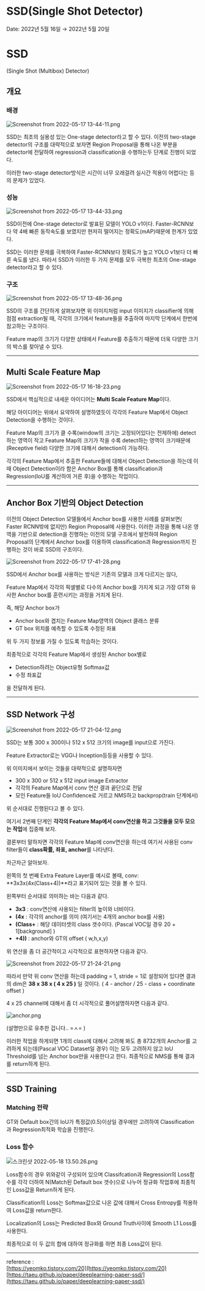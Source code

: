 # SSD(Single Shot Detector)

Date: 2022년 5월 16일 → 2022년 5월 20일

# SSD
(Single Shot (Multibox) Detector)

## 개요

### 배경

![Screenshot from 2022-05-17 13-44-11.png](SSD(Single%20Shot%20Detector)%2057486583efb44ab4a77ab93e8a810d34/Screenshot_from_2022-05-17_13-44-11.png)

SSD는 최초의 실용성 있는 One-stage detector라고 할 수 있다. 
이전의 two-stage detector의 구조를 대략적으로 보자면 
Region Proposal을 통해 나온 부분을 detector에 전달하여 regression과 classification을 수행하는두 단계로 진행이 되었다. 

이러한 two-stage detector방식은 시간이 너무 오래걸려 실시간 적용이 어렵다는 등의 문제가 있었다. 

### 성능

![Screenshot from 2022-05-17 13-44-33.png](SSD(Single%20Shot%20Detector)%2057486583efb44ab4a77ab93e8a810d34/Screenshot_from_2022-05-17_13-44-33.png)

SSD이전에 One-stage detector로 발표된 모델이 YOLO v1이다. Faster-RCNN보다 약 4배 빠른 동작속도를 보였지만 현저히 떨어지는 정확도(mAP)때문에 한계가 있었다. 

SSD는 이러한 문제를 극복하여 Faster-RCNN보다 정확도가 높고 YOLO v1보다 더 빠른 속도를 냈다. 
따라서 SSD가 이러한 두 가지 문제를 모두 극복한 최초의 One-stage detector라고 할 수 있다. 

### 구조

![Screenshot from 2022-05-17 13-48-36.png](SSD(Single%20Shot%20Detector)%2057486583efb44ab4a77ab93e8a810d34/Screenshot_from_2022-05-17_13-48-36.png)

SSD의 구조를 간단하게 살펴보자면 위 이미지처럼 input 이미지가 classifier에 의해 점점 extraction될 때, 각각의 크기에서 feature들을 추출하여 마지막 단계에서 한번에 참고하는 구조이다. 

Feature map의 크기가 다양한 상태에서 Feature를 추출하기 때문에 더욱 다양한 크기의 박스를 찾아낼 수 있다.

---

## Multi Scale Feature Map

![Screenshot from 2022-05-17 16-18-23.png](SSD(Single%20Shot%20Detector)%2057486583efb44ab4a77ab93e8a810d34/Screenshot_from_2022-05-17_16-18-23.png)

SSD에서 핵심적으로 내세운 아이디어는 **Multi Scale Feature Map**이다. 

해당 아이디어는 위에서 요약하여 설명하였듯이 각각의 Feature Map에서 Object Detection을 수행하는 것이다. 

Feature Map의 크기가 클 수록(window의 크기는 고정되어있다는 전제하에) detect하는 영역이 작고 
Feature Map의 크기가 작을 수록 detect하는 영역이 크기때문에(Receptive field) 다양한 크기에 대해서 detection이 가능하다. 

각각의 Feature Map에서 추출한 Feature들에 대해서 Object Detection을 하는데 이때 Object Detection이라 함은 Anchor Box를 통해 classification과 Regression(IoU를 계산하여 거른 후)을 수행하는 작업이다. 

 

---

## Anchor Box 기반의 Object Detection

이전의 Object Detection 모델들에서 Anchor box를 사용한 사례를 살펴보면( Faster  RCNN밖에 없지만) Region Proposal에 사용한다. 이러한 과정을 통해 나온 영역을 기반으로 detection을 진행하는 이전의 모델 구조에서 발전하여 Region Proposal의 단계에서 Anchor box를 이용하여 classification과 Regression까지 진행하는 것이 바로 SSD의 구조이다. 

![Screenshot from 2022-05-17 17-41-28.png](SSD(Single%20Shot%20Detector)%2057486583efb44ab4a77ab93e8a810d34/Screenshot_from_2022-05-17_17-41-28.png)

SSD에서 Anchor box를 사용하는 방식은 기존의 모델과 크게 다르지는 않다, 

Feature Map에서 각각의 픽셀별로 다수의 Anchor box를 가지게 되고 가장 GT와 유사한 Anchor box를 훈련시키는 과정을 거치게 된다. 

즉, 해당 Anchor box가 

- Anchor box와 겹치는 Feature Map영역의 Object 클래스 분류
- GT box 위치를 예측할 수 있도록 수정된 좌표

위 두 가지 정보를 가질 수 있도록 학습하는 것이다. 

최종적으로 각각의 Feature Map에서 생성된 Anchor box별로 

- Detection하려는 Object유형 Softmax값
- 수정 좌표값

을 전달하게 된다. 

---

## SSD Network 구성

![Screenshot from 2022-05-17 21-04-12.png](SSD(Single%20Shot%20Detector)%2057486583efb44ab4a77ab93e8a810d34/Screenshot_from_2022-05-17_21-04-12.png)

SSD는 보통 300 x 300이나 512 x 512 크기의 image를 input으로 가진다.

 Feature Extractor로는 VGG나 Inception등등을 사용할 수 있다. 

위 이미지에서 보이는 것들을 대략적으로 설명하자면 

- 300 x 300 or 512 x 512 input image Extractor
- 각각의 Feature Map에서 conv 연산 결과 끝단으로 전달
- 모인 Feature들 IoU Confidence로 거르고 NMS하고 backprop(train 단계에서)

위 순서대로 진행된다고 볼 수 있다. 

여기서 2번째 단계인 **각각의 Feature Map에서 conv연산을 하고 그것들을 모두 모으는 작업**에 집중해 보자.  

결론부터 말하자면 각각의 Feature Map에 conv연산을 하는데 여기서 사용된 conv filter들이 **class확률, 좌표, anchor**를 나타낸다. 

차근차근 알아보자. 

왼쪽의 첫 번째 Extra Feature Layer를 예시로 볼때, conv: **3x3x(4x(Class+4))**라고 표기되어 있는 것을 볼 수 있다.

왼쪽부터 순서대로 의미하는 바는 다음과 같다.

- **3x3** : conv연산에 사용되는 filter의 높이와 너비이다.
- **(4x** : 각각의 anchor를 의미 (여기서는 4개의 anchor box를 사용)
- **(Class+** : 해당 데이터셋의 class 갯수이다. (Pascal VOC일 경우 20 + 1[background] )
- **+4))** : anchor와 GT의 offset ( w,h,x,y)

위 연산을 좀 더 공간적이고 시각적으로 표현하자면 다음과 같다. 

![Screenshot from 2022-05-17 21-24-21.png](SSD(Single%20Shot%20Detector)%2057486583efb44ab4a77ab93e8a810d34/Screenshot_from_2022-05-17_21-24-21.png)

따라서 만약 위 conv 연산을 하는데 padding =  1, stride = 1로 설정되어 있다면 결과의 dim은 
**38 x 38 x ( 4 x 25 )** 일 것이다. ( 4 - anchor / 25 - class + coordinate offset ) 

4 x 25 channel에 대해서 좀 더 시각적으로 풀어설명하자면 다음과 같다. 

![anchor.png](SSD(Single%20Shot%20Detector)%2057486583efb44ab4a77ab93e8a810d34/anchor.png)

(설명만으로 유추한 겁니다.. =ㅅ= ) 

이러한 작업을 하게되면 1개의  class에 대해서 고려해 봐도 총 8732개의 Anchor를 고려하게 되는데(Pascal VOC Dataset일 경우) 이는 모두 고려하지 않고 IoU Threshold를 넘는 Anchor box만을 사용한다고 한다. 
최종적으로 NMS를 통해 결과를 return하게 된다.

---

## SSD Training

### Matching 전략

GT와 Default box간의 IoU가 특정값(0.5)이상일 경우에만 고려하여 Classification과 Regression최적화 학습을 진행한다. 

### Loss 함수

![스크린샷 2022-05-18 13.50.26.png](SSD(Single%20Shot%20Detector)%2057486583efb44ab4a77ab93e8a810d34/%E1%84%89%E1%85%B3%E1%84%8F%E1%85%B3%E1%84%85%E1%85%B5%E1%86%AB%E1%84%89%E1%85%A3%E1%86%BA_2022-05-18_13.50.26.png)

Loss함수의 경우 위와같이 구성되어 있으며 Classifcation과 Regression의 Loss함수를 각각 더하여 N(Match된 Default box 갯수)으로 나누어 정규화 작업후에 최종적인 Loss값을 Return하게 된다.

Classification의 Loss는 Softmax값으로 나온 값에 대해서 Cross Entropy를 적용하여 Loss값을 return한다.

Localization의 Loss는 Predicted Box와 Ground Truth사이에 Smooth L1 Loss를 사용한다. 

최종적으로 이 두 값의 합에 대하여 정규화를 하면 최종 Loss값이 된다.

---

reference :   
[https://yeomko.tistory.com/20](https://yeomko.tistory.com/20)  
[https://taeu.github.io/paper/deeplearning-paper-ssd/](https://taeu.github.io/paper/deeplearning-paper-ssd/)